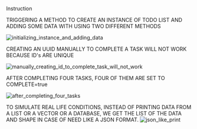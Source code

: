 Instruction

TRIGGERING A METHOD TO CREATE AN INSTANCE OF TODO LIST AND ADDING SOME DATA WITH USING TWO DIFFERENT METHODS

![initializing_instance_and_adding_data](https://github.com/furkancetinalp/icp_bootcamp_homework_one/assets/99509540/edd886d6-bffe-43eb-aedb-4648dd105904)

CREATING AN UUID MANUALLY TO COMPLETE A TASK WILL NOT WORK BECAUSE ID's ARE UNIQUE

![manually_creating_id_to_complete_task_will_not_work](https://github.com/furkancetinalp/icp_bootcamp_homework_one/assets/99509540/935f7c63-5252-42a3-8eb2-915e24b04304)

AFTER COMPLETING FOUR TASKS, FOUR OF THEM ARE SET TO COMPLETE=true

![after_completing_four_tasks](https://github.com/furkancetinalp/icp_bootcamp_homework_one/assets/99509540/d76b6348-1761-4d2b-a092-28a11b3d3183)

TO SIMULATE REAL LIFE CONDITIONS, INSTEAD OF PRINTING DATA FROM A LIST OR A VECTOR OR A DATABASE, WE GET THE LIST OF THE DATA AND SHAPE IN CASE OF NEED LIKE A JSON FORMAT. 
![json_like_print](https://github.com/furkancetinalp/icp_bootcamp_homework_one/assets/99509540/07f49d01-7f57-41d4-bcca-78a213630899)

